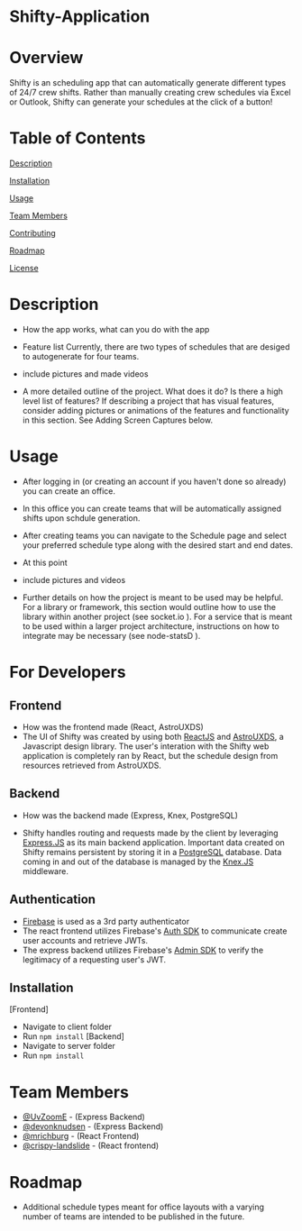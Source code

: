 # Shifty-Application

# Overview
Shifty is an scheduling app that can automatically generate different types of 24/7 crew shifts. Rather than manually creating crew schedules via Excel or Outlook, Shifty can generate your schedules at the click of a button!

# Table of Contents

[Description](#Description)

[Installation](#Installation)

[Usage](#Usage)

[Team Members](#Team-Members)

[Contributing](#Contributing)

[Roadmap](#Roadmap)

[License](#License)

# Description
- How the app works, what can you do with the app

- Feature list
  Currently, there are two types of schedules that are desiged to autogenerate for four teams.

- include pictures and made videos

- A more detailed outline of the project. What does it do? Is there a high level list of features? If describing a project that has visual features, consider adding pictures or animations of the features and functionality in this section. See Adding Screen Captures below.

# Usage
- After logging in (or creating an account if you haven't done so already) you can create an office.
- In this office you can create teams that will be automatically assigned shifts upon schdule generation.
- After creating teams you can navigate to the Schedule page and select your preferred schedule type along with the desired start and end dates.
- At this point



- include pictures and videos

- Further details on how the project is meant to be used may be helpful. For a library or framework, this section would outline how to use the library within another project (see socket.io  ). For a service that is meant to be used within a larger project architecture, instructions on how to integrate may be necessary (see node-statsD  ).


# For Developers
## Frontend
- How was the frontend made (React, AstroUXDS)
- The UI of Shifty was created by using both [ReactJS](https://reactjs.org/) and [AstroUXDS](https://www.astrouxds.com/getting-started/readme/), a Javascript design library. The user's interation with the Shifty web application is completely ran by React, but the schedule design from resources retrieved from AstroUXDS.

## Backend
- How was the backend made (Express, Knex, PostgreSQL)

- Shifty handles routing and requests made by the client by leveraging [Express.JS](https://expressjs.com/) as its main backend application. Important data created on Shifty remains persistent by storing it in a [PostgreSQL](https://www.postgresql.org/about/) database. Data coming in and out of the database is managed by the [Knex.JS](https://knexjs.org/) middleware.

## Authentication
- [Firebase](https://firebase.google.com/) is used as a 3rd party authenticator
- The react frontend utilizes Firebase's [Auth SDK](https://firebase.google.com/docs/reference/js/v8/firebase.auth) to communicate create user accounts and retrieve JWTs.
- The express backend utilizes Firebase's [Admin SDK](https://firebase.google.com/docs/reference/admin) to verify the legitimacy of a requesting user's JWT.

## Installation
[Frontend]
  - Navigate to client folder
  - Run `npm install`
[Backend]
  - Navigate to server folder
  - Run `npm install`




# Team Members
- [@UvZoomE](https://github.com/UvZoomE) - (Express Backend)
- [@devonknudsen](https://github.com/UvZoomE) - (Express Backend)
- [@mrichburg](https://github.com/mrichburg) - (React Frontend)
- [@crispy-landslide](https://github.com/crispy-landslide) - (React frontend)

# Roadmap
- Additional schedule types meant for office layouts with a varying number of teams are intended to be published in the future.
